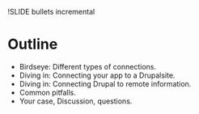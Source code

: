 !SLIDE bullets incremental
# Outline #

* Birdseye: Different types of connections.
* Diving in: Connecting your app to a Drupalsite.
* Diving in: Connecting Drupal to remote information.
* Common pitfalls.
* Your case, Discussion, questions.

